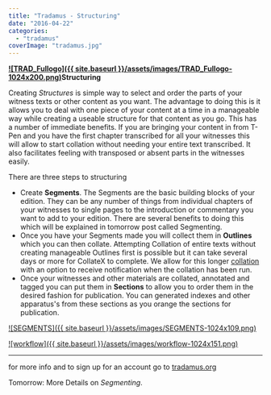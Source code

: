 ```yaml
---
title: "Tradamus - Structuring"
date: "2016-04-22"
categories: 
  - "tradamus"
coverImage: "tradamus.jpg"
---
```


**[![TRAD_Fullogo]({{ site.baseurl }}/assets/images/TRAD_Fullogo-1024x200.png)](http://ongcdh.org/wp-content/uploads/2016/04/TRAD_Fullogo.png)Structuring**

Creating _Structures_ is simple way to select and order the parts of your witness texts or other content as you want. The advantage to doing this is it allows you to deal with one piece of your content at a time in a manageable way while creating a useable structure for that content as you go. This has a number of immediate benefits. If you are bringing your content in from T-Pen and you have the first chapter transcribed for all your witnesses this will allow to start collation without needing your entire text transcribed. It also facilitates feeling with transposed or absent parts in the witnesses easily.

There are three steps to structuring

- Create **Segments**. The Segments are the basic building blocks of your edition. They can be any number of things from individual chapters of your witnesses to single pages to the introduction or commentary you want to add to your edition. There are several benefits to doing this which will be explained in tomorrow post called Segmenting.
- Once you have your Segments made you will collect them in **Outlines** which you can then collate. Attempting Collation of entire texts without creating manageable Outlines first is possible but it can take several days or more for CollateX to complete. We allow for this longer [collation](https://sourceforge.net/p/tradamus/wiki/Collation/) with an option to receive notification when the collation has been run.
- Once your witnesses and other materials are collated, annotated and tagged you can put them in **Sections** to allow you to order them in the desired fashion for publication. You can generated indexes and other apparatus's from these sections as you orange the sections for publication.

[![SEGMENTS]({{ site.baseurl }}/assets/images/SEGMENTS-1024x109.png)](http://ongcdh.org/wp-content/uploads/2016/04/SEGMENTS.png)

 

 

[![workflow]({{ site.baseurl }}/assets/images/workflow-1024x151.png)](http://ongcdh.org/wp-content/uploads/2016/04/workflow.png)

 

* * *

for more info and to sign up for an account go to [tradamus.org](http://tradamus.org/)

Tomorrow: More Details on _Segmenting_.
